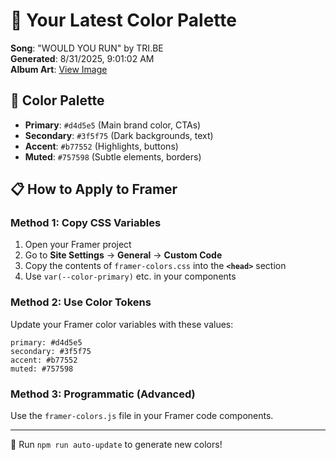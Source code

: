 # 🎨 Your Latest Color Palette

**Song**: "WOULD YOU RUN" by TRI.BE  
**Generated**: 8/31/2025, 9:01:02 AM  
**Album Art**: [View Image](https://lastfm.freetls.fastly.net/i/u/300x300/3fec72078725a2c019205fcf67d98187.jpg)

## 🎨 Color Palette
- **Primary**: `#d4d5e5` (Main brand color, CTAs)
- **Secondary**: `#3f5f75` (Dark backgrounds, text)  
- **Accent**: `#b77552` (Highlights, buttons)
- **Muted**: `#757598` (Subtle elements, borders)

## 📋 How to Apply to Framer

### Method 1: Copy CSS Variables
1. Open your Framer project
2. Go to **Site Settings** → **General** → **Custom Code**
3. Copy the contents of `framer-colors.css` into the **`<head>`** section
4. Use `var(--color-primary)` etc. in your components

### Method 2: Use Color Tokens
Update your Framer color variables with these values:
```
primary: #d4d5e5
secondary: #3f5f75
accent: #b77552
muted: #757598
```

### Method 3: Programmatic (Advanced)
Use the `framer-colors.js` file in your Framer code components.

---
🔄 Run `npm run auto-update` to generate new colors!